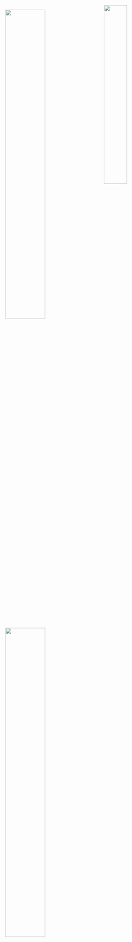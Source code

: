 <img align="right" width="38%" src="https://i.pinimg.com/736x/37/85/b3/3785b33ce5895d02d21ab903b617cb9e.jpg"/>

  <a href="https://github.com/pinuya"><img width="50%" src="https://github-readme-stats.vercel.app/api?username=pinuya&theme=omni"></a>
  <a href="https://github.com/pinuya"><img width="50%" src="http://github-readme-streak-stats.herokuapp.com/?user=pinuya&theme=omni"></a>
